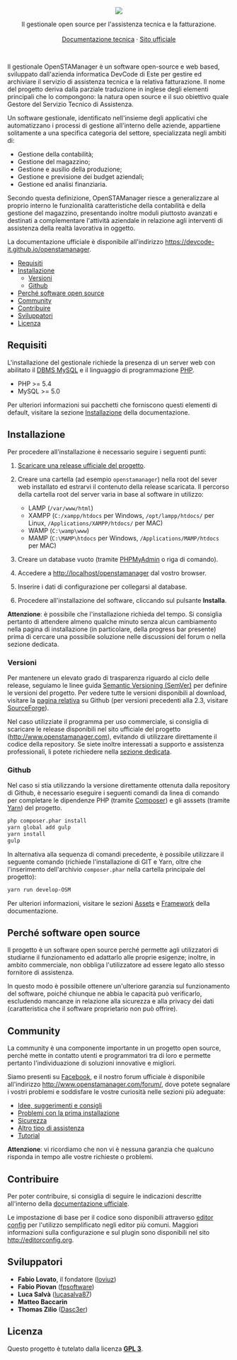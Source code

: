 <p align="center">
  <a href="http://openstamanager.com">
    <img src="https://www.openstamanager.com/wp-content/uploads/2015/04/logo_full-2.png">
  </a>

  <p align="center">
    Il gestionale open source per l'assistenza tecnica e la fatturazione.
    <br>
    <br>
    <a href="https://devcode-it.github.io/openstamanager">Documentazione tecnica</a>
    &middot;
    <a href="http://openstamanager.com">Sito ufficiale</a>
  </p>
</p>

<br>

Il gestionale OpenSTAManager è un software open-source e web based, sviluppato dall'azienda informatica DevCode di Este per gestire ed archiviare il servizio di assistenza tecnica e la relativa fatturazione.
Il nome del progetto deriva dalla parziale traduzione in inglese degli elementi principali che lo compongono: la natura open source e il suo obiettivo quale Gestore del Servizio Tecnico di Assistenza.

Un software gestionale, identificato nell'insieme degli applicativi che automatizzano i processi di gestione all'interno delle aziende, appartiene solitamente a una specifica categoria del settore, specializzata negli ambiti di:

- Gestione della contabilità;
- Gestione del magazzino;
- Gestione e ausilio della produzione;
- Gestione e previsione dei budget aziendali;
- Gestione ed analisi finanziaria.

Secondo questa definizione, OpenSTAManager riesce a generalizzare al proprio interno le funzionalità caratteristiche della contabilità e della gestione del magazzino, presentando inoltre moduli piuttosto avanzati e destinati a complementare l'attività aziendale in relazione agli interventi di assistenza della realtà lavorativa in oggetto.

La documentazione ufficiale è disponibile all'indirizzo <https://devcode-it.github.io/openstamanager>.

<!-- TOC depthFrom:2 depthTo:6 orderedList:false updateOnSave:true withLinks:true -->

- [Requisiti](#requisiti)
- [Installazione](#installazione)
    - [Versioni](#versioni)
    - [Github](#github)
- [Perché software open source](#perché-software-open-source)
- [Community](#community)
- [Contribuire](#contribuire)
- [Sviluppatori](#sviluppatori)
- [Licenza](#licenza)

<!-- /TOC -->

## Requisiti

L'installazione del gestionale richiede la presenza di un server web con abilitato il [DBMS MySQL](https://www.mysql.com)  e il linguaggio di programmazione [PHP](http://php.net).

- PHP >= 5.4
- MySQL >= 5.0

Per ulteriori informazioni sui pacchetti che forniscono questi elementi di default, visitare la sezione [Installazione](https://devcode-it.github.io/openstamanager/installazione.html) della documentazione.

## Installazione

Per procedere all'installazione è necessario seguire i seguenti punti:

1. [Scaricare una release ufficiale del progetto](https://github.com/devcode-it/openstamanager/releases).
2. Creare una cartella (ad esempio `openstamanager`) nella root del sever web installato ed estrarvi il contenuto della release scaricata. Il percorso della cartella root del server varia in base al software in utilizzo:

   - LAMP (`/var/www/html`)
   - XAMPP (`C:/xampp/htdocs` per Windows, `/opt/lampp/htdocs/` per Linux, `/Applications/XAMPP/htdocs/` per MAC)
   - WAMP (`C:\wamp\www`)
   - MAMP (`C:\MAMP\htdocs` per Windows, `/Applications/MAMP/htdocs` per MAC)

3. Creare un database vuoto (tramite [PHPMyAdmin](http://localhost/phpmyadmin/) o riga di comando).
4. Accedere a <http://localhost/openstamanager> dal vostro browser.
5. Inserire i dati di configurazione per collegarsi al database.
6. Procedere all'installazione del software, cliccando sul pulsante **Installa**.

**Attenzione**: è possibile che l'installazione richieda del tempo. Si consiglia pertanto di attendere almeno qualche minuto senza alcun cambiamento nella pagina di installazione (in particolare, della progress bar presente) prima di cercare una possibile soluzione nelle discussioni del forum o nella sezione dedicata.

### Versioni

Per mantenere un elevato grado di trasparenza riguardo al ciclo delle release, seguiamo le linee guida [Semantic Versioning (SemVer)](http://semver.org/) per definire le versioni del progetto.
Per vedere tutte le versioni disponibili al download, visitare la [pagina relativa](https://github.com/devcode-it/openstamanager/releases) su Github (per versioni precedenti alla 2.3, visitare [SourceForge](https://sourceforge.net/projects/openstamanager/files)).

Nel caso utilizziate il programma per uso commerciale, si consiglia di scaricare le release disponibili nel sito ufficiale del progetto (<http://www.openstamanager.com>), evitando di utilizzare direttamente il codice della repository.
Se siete inoltre interessati a supporto e assistenza professionali, li potete richiedere nella [sezione dedicata](http://www.openstamanager.com/per-le-aziende/).

### Github

Nel caso si stia utilizzando la versione direttamente ottenuta dalla repository di Github, è necessario eseguire i seguenti comandi da linea di comando per completare le dipendenze PHP (tramite [Composer](https://getcomposer.org)) e gli asssets (tramite [Yarn](https://yarnpkg.com)) del progetto.

```bash
php composer.phar install
yarn global add gulp
yarn install
gulp
```

In alternativa alla sequenza di comandi precedente, è possibile utilizzare il seguente comando (richiede l'installazione di GIT e Yarn, oltre che l'inserimento dell'archivio `composer.phar` nella cartella principale del progetto):

```bash
yarn run develop-OSM
```

Per ulteriori informazioni, visitare le sezioni [Assets](https://devcode-it.github.io/openstamanager/assets.html) e [Framework](https://devcode-it.github.io/openstamanager/framework.html) della documentazione.

## Perché software open source

Il progetto è un software open source perché permette agli utilizzatori di studiarne il funzionamento ed adattarlo alle proprie esigenze; inoltre, in ambito commerciale, non obbliga l'utilizzatore ad essere legato allo stesso fornitore di assistenza.

In questo modo è possibile ottenere un'ulteriore garanzia sul funzionamento del software, poiché chiunque ne abbia le capacità può verificarlo, escludendo mancanze in relazione alla sicurezza e alla privacy dei dati (caratteristica che il software proprietario non può offrire).

## Community

La community è una componente importante in un progetto open source, perché mette in contatto utenti e programmatori tra di loro e permette pertanto l'individuazione di soluzioni innovative e migliori.

Siamo presenti su [Facebook](https://www.facebook.com/openstamanager), e il nostro forum ufficiale è disponibile all'indirizzo <http://www.openstamanager.com/forum/>, dove potete segnalare i vostri problemi e soddisfare le vostre curiosità nelle sezioni più adeguate:

- [Idee, suggerimenti e consigli](http://www.openstamanager.com/forum/viewforum.php?f=1)
- [Problemi con la prima installazione](http://www.openstamanager.com/forum/viewforum.php?f=2)
- [Sicurezza](http://www.openstamanager.com/forum/viewforum.php?f=3)
- [Altro tipo di assistenza](http://www.openstamanager.com/forum/viewforum.php?f=4)
- [Tutorial](http://www.openstamanager.com/forum/viewforum.php?f=5)

**Attenzione**: vi ricordiamo che non vi è nessuna garanzia che qualcuno risponda in tempo alle vostre richieste o problemi.

## Contribuire

Per poter contribuire, si consiglia di seguire le indicazioni descritte all'interno della [documentazione ufficiale](https://devcode-it.github.io/openstamanager/contribuire.html).

Le impostazione di base per il codice sono disponibili attraverso [editor config](https://github.com/devcode-it/openstamanager/blob/master/.editorconfig) per l'utilizzo semplificato negli editor più comuni.
Maggiori informazioni sulla configurazione e sul plugin sono disponibili nel sito <http://editorconfig.org>.

## Sviluppatori

- **Fabio Lovato**, il fondatore ([loviuz](https://github.com/loviuz))
- **Fabio Piovan** ([fpsoftware](https://github.com/fpsoftware))
- **Luca Salvà** ([lucasalva87](https://github.com/lucasalva87))
- **Matteo Baccarin**
- **Thomas Zilio** ([Dasc3er](https://github.com/Dasc3er))

## Licenza

Questo progetto è tutelato dalla licenza [**GPL 3**](https://github.com/devcode-it/openstamanager/blob/master/LICENSE).
